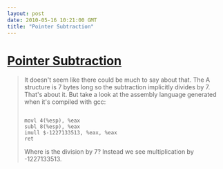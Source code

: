 ```yaml
---
layout: post
date: 2010-05-16 10:21:00 GMT
title: "Pointer Subtraction"
---
```

# [Pointer Subtraction](http://blog.sigfpe.com/2010/05/optimising-pointer-subtraction-with-2.html)

<blockquote><p>It doesn't seem like there could be much to say about that. The A  structure is 7 bytes long so the subtraction implicitly divides by 7. That's about it. But take a look at the assembly language generated when it's compiled with gcc:</p>
<pre><code>
movl 4(%esp), %eax
subl 8(%esp), %eax
imull $-1227133513, %eax, %eax
ret
</code></pre>

<p>Where is the division by 7? Instead we see multiplication by -1227133513.</p>
</blockquote>